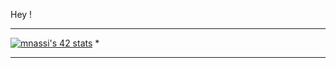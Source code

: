 Hey !

***********************************************************************************************************
[![mnassi's 42 stats](https://badge.mediaplus.ma/binary/mnassi)](https://github.com/mnassi/badge42)       *
***********************************************************************************************************
